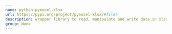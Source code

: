 ```yaml
---
name: python-pyexcel-xlsx
url: https://pypi.org/project/pyexcel-xlsx/#files
description: wrapper library to read, manipulate and write data in xlsx and xlsmformat. URL : https://pypi.org/project/pyexcel-xlsx/#files Groups : None
group: None
---
```

